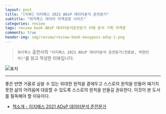 ```yaml
---  
layout: post  
title: "[리뷰] 이지패스 2021 ADsP 데이터분석 준전문가"  
subtitle: "위키북스 데이터 자격검정 시리즈"  
categories: review  
tags: review book ADsP 데이터분석준전문가 이해 분석 기획 자격증  
comments: true  
header-img: img/review/review-book-easypass-adsp-1.png
---  
```

  
> `위키북스` 출판사의 `"이지패스 2021 ADsP 데이터분석 준전문가(전용문, 박현민 저)"`를 읽고 작성한 리뷰입니다.  

![표지](https://telegeam.github.io/assets/img/review/review-book-easypass-adsp-1.png)  

---

좋은 반면 거울로 삼을 수 있는 위대한 원칙을 곁에두고 스스로의 원칙을 만들어 예기치 못한 삶의 어려움에 대응할 수 있도록 스스로의 원칙을 만들길 권유한다. 이것이 본 도서를 필독해야 할 이유이다.

* [책소개 - 이지패스 2021 ADsP 데이터분석 준전문가](http://www.yes24.com/Product/Goods/97314156?OzSrank=2)

